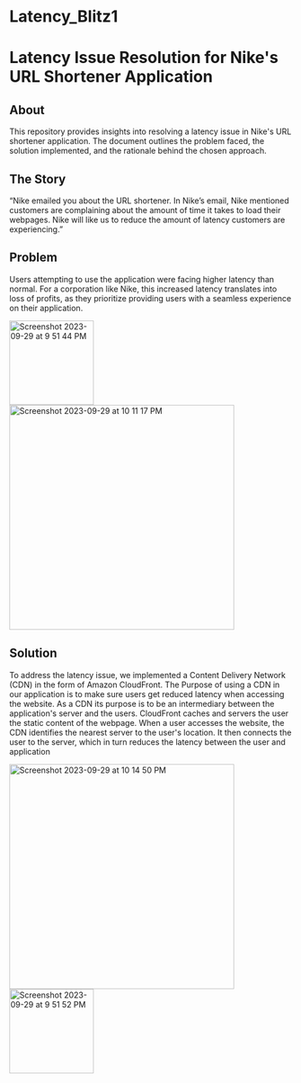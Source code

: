 # Latency_Blitz1

# Latency Issue Resolution for Nike's URL Shortener Application

## About
This repository provides insights into resolving a latency issue in Nike's URL shortener application. The document outlines the problem faced, the solution implemented, and the rationale behind the chosen approach.

## The Story
“Nike emailed you about the URL shortener. In Nike’s email, Nike mentioned customers are complaining about the amount of time it takes to load their webpages. Nike will like us to reduce the amount of latency customers are experiencing.”


## Problem
Users attempting to use the application were facing higher latency than normal. For a corporation like Nike, this increased latency translates into loss of profits, as they prioritize providing users with a seamless experience on their application.

<img width="150" alt="Screenshot 2023-09-29 at 9 51 44 PM" src="https://github.com/Jmo-101/Latency_Blitz1/assets/138607757/8f585755-0f33-4e96-a048-ccacdf3a2bf4">
<img width="400" alt="Screenshot 2023-09-29 at 10 11 17 PM" src="https://github.com/Jmo-101/Latency_Blitz1/assets/138607757/a8fdd266-9bd2-423e-9c49-03ba7b93b91e">


## Solution
To address the latency issue, we implemented a Content Delivery Network (CDN) in the form of Amazon CloudFront. The Purpose of using a CDN in our application is to make sure users get reduced latency when accessing the website. As a CDN its purpose is to be an intermediary between the application's server and the users. CloudFront caches and servers the user the static content of the webpage. When a user accesses the website, the CDN identifies the nearest server to the user's location. It then connects the user to the server, which in turn reduces the latency between the user and application 

<img width="400" alt="Screenshot 2023-09-29 at 10 14 50 PM" src="https://github.com/Jmo-101/Latency_Blitz1/assets/138607757/a3ebb67b-1881-4751-9f76-be899691af6c">

<img width="150" alt="Screenshot 2023-09-29 at 9 51 52 PM" src="https://github.com/Jmo-101/Latency_Blitz1/assets/138607757/f11f858e-0136-48bf-817b-8fe8e2ad275f">

